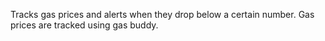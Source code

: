 Tracks gas prices and alerts when they drop below a certain number. Gas prices are tracked using gas buddy.
